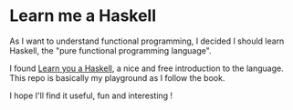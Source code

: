 # Learn me a Haskell

As I want to understand functional programming, I decided I should learn Haskell, the "pure functional programming language".

I found [Learn you a Haskell](http://learnyouahaskell.com), a nice and free introduction to the language. This repo is basically my playground as I follow the book.

I hope I'll find it useful, fun and interesting !
